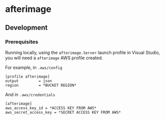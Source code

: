# afterimage

## Development

### Prerequisites
Running locally, using the `afterimage.Server` launch profile in Visual Studio, you will need a `afterimage` AWS profile created.

For example, in `.aws/config`
```
[profile afterimage]
output         = json
region         = *BUCKET REGION*
```
And in `.aws/credentials`
```
[afterimage]
aws_access_key_id = *ACCESS KEY FROM AWS*
aws_secret_access_key = *SECRET ACCESS KEY FROM AWS*
```